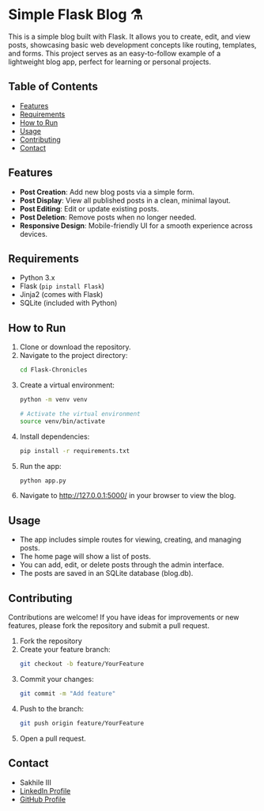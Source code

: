 # Simple Flask Blog ⚗️
This is a simple blog built with Flask. It allows you to create, edit, and view posts, showcasing basic web development concepts like routing, templates, and forms. This project serves as an easy-to-follow example of a lightweight blog app, perfect for learning or personal projects.

## Table of Contents
- [Features](#features)
- [Requirements](#requirements)
- [How to Run](#how-to-run)
- [Usage](#usage)
- [Contributing](#contributing)
- [Contact](#contact)

## Features
- **Post Creation**: Add new blog posts via a simple form.
- **Post Display**: View all published posts in a clean, minimal layout.
- **Post Editing**: Edit or update existing posts.
- **Post Deletion**: Remove posts when no longer needed.
- **Responsive Design**: Mobile-friendly UI for a smooth experience across devices.

## Requirements
- Python 3.x
- Flask (`pip install Flask`)
- Jinja2 (comes with Flask)
- SQLite (included with Python)

## How to Run
1. Clone or download the repository.
2. Navigate to the project directory:
   ```bash
   cd Flask-Chronicles
   ```
3. Create a virtual environment:
    ```bash
    python -m venv venv

    # Activate the virtual environment
    source venv/bin/activate
    ```
4. Install dependencies:
    ```bash
    pip install -r requirements.txt
    ```
5. Run the app:
    ```bash
    python app.py
    ```
6. Navigate to http://127.0.0.1:5000/ in your browser to view the blog.

## Usage
- The app includes simple routes for viewing, creating, and managing posts.
- The home page will show a list of posts.
- You can add, edit, or delete posts through the admin interface.
- The posts are saved in an SQLite database (blog.db).

## Contributing
Contributions are welcome! If you have ideas for improvements or new features, please fork the repository and submit a pull request.
1. Fork the repository
2. Create your feature branch:
    ```bash
    git checkout -b feature/YourFeature
    ```
3. Commit your changes:
    ```bash
    git commit -m "Add feature"
    ```
4. Push to the branch:
    ```bash
    git push origin feature/YourFeature
    ```
5. Open a pull request.


## Contact
- Sakhile III  
- [LinkedIn Profile](https://www.linkedin.com/in/sakhile-ndlazi)
- [GitHub Profile](https://github.com/sakhileln)
